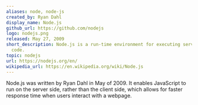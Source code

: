 ```yaml
---
aliases: node, node-js
created_by: Ryan Dahl
display_name: Node.js
github_url: https://github.com/nodejs
logo: nodejs.png
released: May 27, 2009
short_description: Node.js is a run-time environment for executing server-side JavaScript
  code.
topic: nodejs
url: https://nodejs.org/en/
wikipedia_url: https://en.wikipedia.org/wiki/Node.js
---
```

Node.js was written by Ryan Dahl in May of 2009. It enables JavaScript to run on the server side, rather than the client side, which allows for faster response time when users interact with a webpage.

